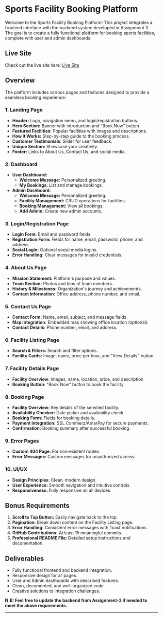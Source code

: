 # Sports Facility Booking Platform

Welcome to the Sports Facility Booking Platform! This project integrates a frontend interface with the backend system developed in Assignment 3. The goal is to create a fully functional platform for booking sports facilities, complete with user and admin dashboards.

## Live Site

Check out the live site here: [Live Site](https://sports-facility-v5.netlify.app/)

## Overview

The platform includes various pages and features designed to provide a seamless booking experience:

### 1. Landing Page

- **Header:** Logo, navigation menu, and login/registration buttons.
- **Hero Section:** Banner with introduction and "Book Now" button.
- **Featured Facilities:** Popular facilities with images and descriptions.
- **How It Works:** Step-by-step guide to the booking process.
- **Customer Testimonials:** Slider for user feedback.
- **Unique Section:** Showcase your creativity.
- **Footer:** Links to About Us, Contact Us, and social media.

### 2. Dashboard

- **User Dashboard:**
  - **Welcome Message:** Personalized greeting.
  - **My Bookings:** List and manage bookings.
- **Admin Dashboard:**
  - **Welcome Message:** Personalized greeting.
  - **Facility Management:** CRUD operations for facilities.
  - **Booking Management:** View all bookings.
  - **Add Admin:** Create new admin accounts.

### 3. Login/Registration Page

- **Login Form:** Email and password fields.
- **Registration Form:** Fields for name, email, password, phone, and address.
- **Social Login:** Optional social media logins.
- **Error Handling:** Clear messages for invalid credentials.

### 4. About Us Page

- **Mission Statement:** Platform's purpose and values.
- **Team Section:** Photos and bios of team members.
- **History & Milestones:** Organization's journey and achievements.
- **Contact Information:** Office address, phone number, and email.

### 5. Contact Us Page

- **Contact Form:** Name, email, subject, and message fields.
- **Map Integration:** Embedded map showing office location (optional).
- **Contact Details:** Phone number, email, and address.

### 6. Facility Listing Page

- **Search & Filters:** Search and filter options.
- **Facility Cards:** Image, name, price per hour, and "View Details" button.

### 7. Facility Details Page

- **Facility Overview:** Images, name, location, price, and description.
- **Booking Button:** "Book Now" button to book the facility.

### 8. Booking Page

- **Facility Overview:** Key details of the selected facility.
- **Availability Checker:** Date picker and availability check.
- **Booking Form:** Fields for booking details.
- **Payment Integration:** SSL Commerz/AmarPay for secure payments.
- **Confirmation:** Booking summary after successful booking.

### 9. Error Pages

- **Custom 404 Page:** For non-existent routes.
- **Error Messages:** Custom messages for unauthorized access.

### 10. UI/UX

- **Design Principles:** Clean, modern design.
- **User Experience:** Smooth navigation and intuitive controls.
- **Responsiveness:** Fully responsive on all devices.

## Bonus Requirements

1. **Scroll to Top Button:** Easily navigate back to the top.
2. **Pagination:** Break down content on the Facility Listing page.
3. **Error Handling:** Consistent error messages with Toast notifications.
4. **GitHub Contributions:** At least 15 meaningful commits.
5. **Professional README File:** Detailed setup instructions and documentation.

## Deliverables

- Fully functional frontend and backend integration.
- Responsive design for all pages.
- User and Admin dashboards with described features.
- Clean, documented, and well-organized code.
- Creative solutions to integration challenges.

**N.B: Feel free to update the backend from Assignment-3 if needed to meet the above requirements.**

---
